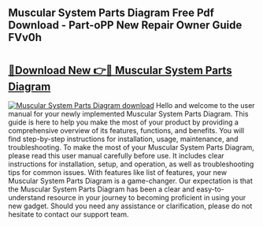 ## Muscular System Parts Diagram Free Pdf Download - Part-oPP New Repair Owner Guide FVv0h

# <h2><a href="http://dfjknyr.blite.top/?on=Muscular+System+Parts+Diagram">🔗Download New 👉🔴 Muscular System Parts Diagram</a></h2>

[![Muscular System Parts Diagram download](https://i.imgur.com/lujVjoI.png)](http://dfjknyr.blite.top/?on=Muscular+System+Parts+Diagram)
Hello and welcome to the user manual for your newly implemented Muscular System Parts Diagram. This guide is here to help you make the most of your product by providing a comprehensive overview of its features, functions, and benefits. You will find step-by-step instructions for installation, usage, maintenance, and troubleshooting. To make the most of your Muscular System Parts Diagram, please read this user manual carefully before use. It includes clear instructions for installation, setup, and operation, as well as troubleshooting tips for common issues. With features like list of features, your new Muscular System Parts Diagram is a game-changer. Our expectation is that the Muscular System Parts Diagram has been a clear and easy-to-understand resource in your journey to becoming proficient in using your new gadget. Should you need any assistance or clarification, please do not hesitate to contact our support team.
